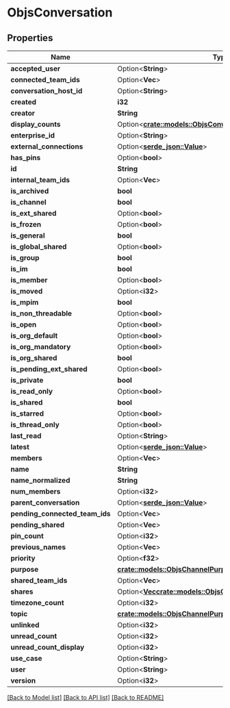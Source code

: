 # ObjsConversation

## Properties

Name | Type | Description | Notes
------------ | ------------- | ------------- | -------------
**accepted_user** | Option<**String**> |  | [optional]
**connected_team_ids** | Option<**Vec<String>**> |  | [optional]
**conversation_host_id** | Option<**String**> |  | [optional]
**created** | **i32** |  | 
**creator** | **String** |  | 
**display_counts** | Option<[**crate::models::ObjsConversationMpimDisplayCounts**](objs_conversation_mpim_display_counts.md)> |  | [optional]
**enterprise_id** | Option<**String**> |  | [optional]
**external_connections** | Option<[**serde_json::Value**](.md)> |  | [optional]
**has_pins** | Option<**bool**> |  | [optional]
**id** | **String** |  | 
**internal_team_ids** | Option<**Vec<String>**> |  | [optional]
**is_archived** | **bool** |  | 
**is_channel** | **bool** |  | 
**is_ext_shared** | Option<**bool**> |  | [optional]
**is_frozen** | Option<**bool**> |  | [optional]
**is_general** | **bool** |  | 
**is_global_shared** | Option<**bool**> |  | [optional]
**is_group** | **bool** |  | 
**is_im** | **bool** |  | 
**is_member** | Option<**bool**> |  | [optional]
**is_moved** | Option<**i32**> |  | [optional]
**is_mpim** | **bool** |  | 
**is_non_threadable** | Option<**bool**> |  | [optional]
**is_open** | Option<**bool**> |  | [optional]
**is_org_default** | Option<**bool**> |  | [optional]
**is_org_mandatory** | Option<**bool**> |  | [optional]
**is_org_shared** | **bool** |  | 
**is_pending_ext_shared** | Option<**bool**> |  | [optional]
**is_private** | **bool** |  | 
**is_read_only** | Option<**bool**> |  | [optional]
**is_shared** | **bool** |  | 
**is_starred** | Option<**bool**> |  | [optional]
**is_thread_only** | Option<**bool**> |  | [optional]
**last_read** | Option<**String**> |  | [optional]
**latest** | Option<[**serde_json::Value**](.md)> |  | [optional]
**members** | Option<**Vec<String>**> |  | [optional]
**name** | **String** |  | 
**name_normalized** | **String** |  | 
**num_members** | Option<**i32**> |  | [optional]
**parent_conversation** | Option<[**serde_json::Value**](.md)> |  | [optional]
**pending_connected_team_ids** | Option<**Vec<String>**> |  | [optional]
**pending_shared** | Option<**Vec<String>**> |  | [optional]
**pin_count** | Option<**i32**> |  | [optional]
**previous_names** | Option<**Vec<String>**> |  | [optional]
**priority** | Option<**f32**> |  | [optional]
**purpose** | [**crate::models::ObjsChannelPurpose**](objs_channel_purpose.md) |  | 
**shared_team_ids** | Option<**Vec<String>**> |  | [optional]
**shares** | Option<[**Vec<crate::models::ObjsConversationMpimShares>**](objs_conversation_mpim_shares.md)> |  | [optional]
**timezone_count** | Option<**i32**> |  | [optional]
**topic** | [**crate::models::ObjsChannelPurpose**](objs_channel_purpose.md) |  | 
**unlinked** | Option<**i32**> |  | [optional]
**unread_count** | Option<**i32**> |  | [optional]
**unread_count_display** | Option<**i32**> |  | [optional]
**use_case** | Option<**String**> |  | [optional]
**user** | Option<**String**> |  | [optional]
**version** | Option<**i32**> |  | [optional]

[[Back to Model list]](../README.md#documentation-for-models) [[Back to API list]](../README.md#documentation-for-api-endpoints) [[Back to README]](../README.md)


